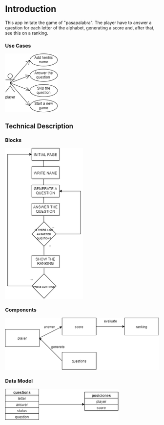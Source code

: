 # Introduction
This app imitate the game of "pasapalabra". The player have to answer a question for each letter of the alphabet, generating a score and, after that, see this on a ranking.

### Use Cases
![](img/use-case.png)

## Technical Description
### Blocks
![](img/block.png)
### Components
![](img/class.png)
### Data Model
![](img/data-model.png)
```